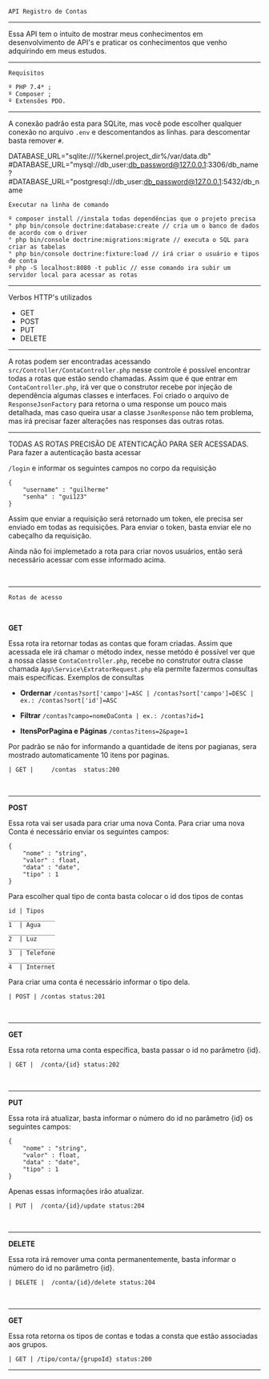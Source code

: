     API Registro de Contas
<hr>
Essa API tem o intuito de mostrar meus conhecimentos em desenvolvimento de API's e praticar os conhecimentos que venho 
adquirindo em meus estudos.
<hr>

    Requisitos
    
    º PHP 7.4* ;
    º Composer ;
    º Extensões PDO.

<hr>

A conexão padrão esta para SQLite, mas você pode escolher qualquer conexão no arquivo `.env` e descomentandos as linhas. para descomentar basta remover `#`.

 DATABASE_URL="sqlite:///%kernel.project_dir%/var/data.db"
#DATABASE_URL="mysql://db_user:db_password@127.0.0.1:3306/db_name?
#DATABASE_URL="postgresql://db_user:db_password@127.0.0.1:5432/db_name


    Executar na linha de comando
    
    º composer install //instala todas dependências que o projeto precisa
    ° php bin/console doctrine:database:create // cria um o banco de dados de acordo com o driver
    ° php bin/console doctrine:migrations:migrate // executa o SQL para criar as tabelas
    ° php bin/console doctrine:fixture:load // irá criar o usuário e tipos de conta
    º php -S localhost:8080 -t public // esse comando ira subir um servidor local para acessar as rotas
    

<hr>

Verbos HTTP's utilizados
 
 - GET
 - POST
 - PUT
 - DELETE
<hr>

A rotas podem ser encontradas acessando `src/Controller/ContaController.php` nesse controle é possível encontrar
todas a rotas que estão sendo chamadas. Assim que é que entrar em `ContaController.php`, irá ver que o construtor recebe
por injeção de dependência algumas classes e interfaces. Foi criado o arquivo de `ResponseJsonFactory`
para retorna o uma response um pouco mais detalhada, mas caso queira usar a classe `JsonResponse` não tem problema, mas 
irá precisar fazer alterações nas responses das outras rotas.

<hr>

TODAS AS ROTAS PRECISÃO DE ATENTICAÇÃO PARA SER ACESSADAS. Para fazer a autenticação basta acessar

`/login` e informar os seguintes campos no corpo da requisição

    {
        "username" : "guilherme"
        "senha" : "gui123"
    }

Assim que enviar a requisição será retornado um token, ele precisa ser enviado em todas as requisições.
Para enviar o token, basta enviar ele no cabeçalho da requisição.

Ainda não foi implemetado a rota para criar novos usuários, então será necessário acessar com esse informado acima.

<br>

<hr>


    Rotas de acesso
<br>

**GET**

Essa rota ira retornar todas as contas que foram criadas. Assim que acessada ele irá chamar o método index,
nesse metódo é possível ver que a nossa classe `ContaController.php`, recebe no construtor outra classe chamada `App\Service\ExtratorRequest.php` 
ela permite fazermos consultas mais específicas. Exemplos de consultas <br>

 -  **Ordernar**  `/contas?sort['campo']=ASC | /contas?sort['campo']=DESC | ex.: /contas?sort['id']=ASC` <br>
   

 - **Filtrar**   `/contas?campo=nomeDaConta | ex.: /contas?id=1`
   

 - **ItensPorPagina e Páginas**  `/contas?itens=2&page=1`
   
Por padrão se não for informando a quantidade de itens por pagianas, sera mostrado automaticamente 10 itens por paginas.


    | GET |     /contas  status:200
    

<br>
<hr>

**POST**

Essa rota vai ser usada para criar uma nova  Conta. Para criar uma nova Conta é necessário enviar os seguintes campos:


    {
        "nome" : "string",
        "valor" : float,
        "data" : "date",
        "tipo" : 1
    }

Para escolher qual tipo de conta basta colocar o id dos tipos de contas

    id | Tipos
    _____________
    1  | Agua
    _____________
    2  | Luz
    _____________
    3  | Telefone
    _____________
    4  | Internet

Para criar uma conta é necessário informar o tipo dela.


    | POST | /contas status:201
<br>
<hr>

**GET**

Essa rota retorna uma conta específica, basta passar o id no parâmetro {id}. 

    | GET |  /conta/{id} status:202

<br>
<hr>

**PUT**

Essa rota irá atualizar, basta informar o número do id no parâmetro {id} os seguintes campos:

    {
        "nome" : "string",
        "valor" : float,
        "data" : "date",
        "tipo" : 1
    }

Apenas essas informações irão atualizar.


    | PUT |  /conta/{id}/update status:204

<br>
<hr>

**DELETE**

Essa rota irá remover uma conta permanentemente, basta informar o número do id no parâmetro {id}.

    | DELETE |  /conta/{id}/delete status:204
<br>
<hr>

**GET**

Essa rota retorna os tipos de contas e todas a consta que estão associadas aos grupos.

    | GET | /tipo/conta/{grupoId} status:200

<hr>

